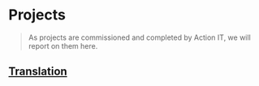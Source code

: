 # Projects

> As projects are commissioned and completed by Action IT, we will report on them here.

## [Translation](./translation/index.md)
